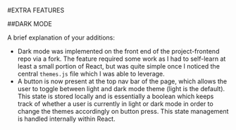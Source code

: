 #EXTRA FEATURES

##DARK MODE

A brief explanation of your additions:
- Dark mode was implemented on the front end of the project-frontend repo via a fork. The feature required some work as I had to self-learn at least a small portion of React, but was quite simple once I noticed the central `themes.js` file which I was able to leverage.
- A button is now present at the top nav bar of the page, which allows the user to toggle between light and dark mode theme (light is the default). This state is stored locally and is essentially a boolean which keeps track of whether a user is currently in light or dark mode in order to change the themes accordingly on button press. This state management is handled internally within React.

